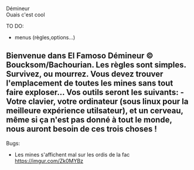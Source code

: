Démineur  
Ouais c'est cool

TO DO:  
  - menus (règles,options...)
  
  
  
Bienvenue dans El Famoso Démineur © Boucksom/Bachourian. 
Les règles sont simples. Survivez, ou mourrez. 
Vous devez trouver l'emplacement de toutes les mines sans tout faire exploser...
Vos outils seront les suivants: 
  -Votre clavier, votre ordinateur (sous linux pour la meilleure expérience utilsateur), et un cerveau, même si ça n'est pas donné à tout le monde, nous auront besoin de ces trois choses !
  -
  
  
  
Bugs:
  - Les mines s'affichent mal sur les ordis de la fac https://imgur.com/Zk0MYBz
